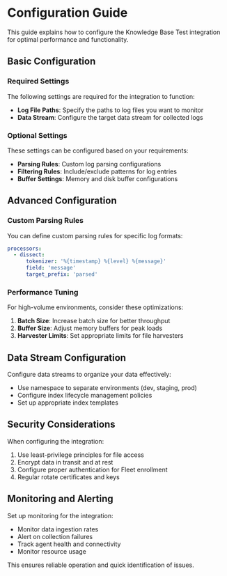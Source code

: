 # Configuration Guide

This guide explains how to configure the Knowledge Base Test integration for optimal performance and functionality.

## Basic Configuration

### Required Settings

The following settings are required for the integration to function:

- **Log File Paths**: Specify the paths to log files you want to monitor
- **Data Stream**: Configure the target data stream for collected logs

### Optional Settings

These settings can be configured based on your requirements:

- **Parsing Rules**: Custom log parsing configurations
- **Filtering Rules**: Include/exclude patterns for log entries
- **Buffer Settings**: Memory and disk buffer configurations

## Advanced Configuration

### Custom Parsing Rules

You can define custom parsing rules for specific log formats:

```yaml
processors:
  - dissect:
      tokenizer: '%{timestamp} %{level} %{message}'
      field: 'message'
      target_prefix: 'parsed'
```

### Performance Tuning

For high-volume environments, consider these optimizations:

1. **Batch Size**: Increase batch size for better throughput
2. **Buffer Size**: Adjust memory buffers for peak loads
3. **Harvester Limits**: Set appropriate limits for file harvesters

## Data Stream Configuration

Configure data streams to organize your data effectively:

- Use namespace to separate environments (dev, staging, prod)
- Configure index lifecycle management policies
- Set up appropriate index templates

## Security Considerations

When configuring the integration:

1. Use least-privilege principles for file access
2. Encrypt data in transit and at rest
3. Configure proper authentication for Fleet enrollment
4. Regular rotate certificates and keys

## Monitoring and Alerting

Set up monitoring for the integration:

- Monitor data ingestion rates
- Alert on collection failures
- Track agent health and connectivity
- Monitor resource usage

This ensures reliable operation and quick identification of issues.
